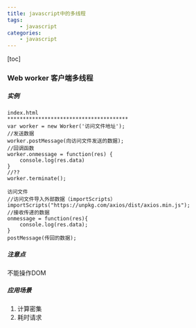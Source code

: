 ```yaml
---
title: javascript中的多线程
tags: 
    - javascript
categories: 
    - javascript
---
```


[toc]
### Web worker  客户端多线程
#####   实例
```
index.html
***************************************
var worker = new Worker('访问文件地址');
//发送数据
worker.postMessage(向访问文件发送的数据);
//回调函数
worker.onmessage = function(res) {
    console.log(res.data)
}
//??
worker.terminate();
```

```
访问文件
//访问文件导入外部数据（importScripts）
importScripts("https://unpkg.com/axios/dist/axios.min.js");
//接收传递的数据
onmessage = function(res){
    console.log(res.data);
}
postMessage(传回的数据);
```

##### 注意点
不能操作DOM

##### 应用场景
1. 计算密集
2. 耗时请求
